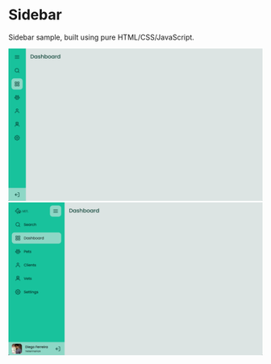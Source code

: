 # Sidebar

Sidebar sample, built using pure HTML/CSS/JavaScript.

![Screen](docs/Sidebar_1.png)
![Screen](docs/Sidebar_2.png)
